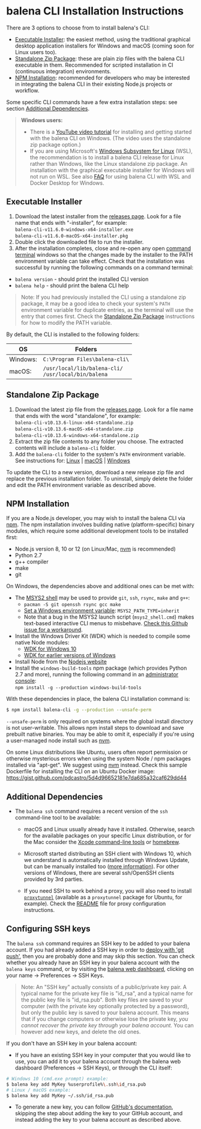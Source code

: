 # balena CLI Installation Instructions

There are 3 options to choose from to install balena's CLI:

* [Executable Installer](#executable-installer): the easiest method, using the traditional
  graphical desktop application installers for Windows and macOS (coming soon for Linux users too).
* [Standalone Zip Package](#standalone-zip-package): these are plain zip files with the balena CLI
  executable in them. Recommended for scripted installation in CI (continuous integration)
  environments.
* [NPM Installation](#npm-installation): recommended for developers who may be interested in
  integrating the balena CLI in their existing Node.js projects or workflow.

Some specific CLI commands have a few extra installation steps: see section [Additional
Dependencies](#additional-dependencies).

> **Windows users:**
> * There is a [YouTube video tutorial](https://www.youtube.com/watch?v=2LApclXFqsg) for installing
>   and getting started with the balena CLI on Windows. (The video uses the standalone zip package
>   option.)
> * If you are using Microsoft's [Windows Subsystem for
>   Linux](https://docs.microsoft.com/en-us/windows/wsl/about) (WSL), the recommendation is to
>   install a balena CLI release for Linux rather than Windows, like the Linux standalone zip
>   package. An installation with the graphical executable installer for Windows will not run on
>   WSL. See also [FAQ](https://github.com/balena-io/balena-cli/blob/master/TROUBLESHOOTING.md) for
>   using balena CLI with WSL and Docker Desktop for Windows.

## Executable Installer

1. Download the latest installer from the [releases page](https://github.com/balena-io/balena-cli/releases).
   Look for a file name that ends with "-installer", for example:  
   `balena-cli-v11.6.0-windows-x64-installer.exe`  
   `balena-cli-v11.6.0-macOS-x64-installer.pkg`
2. Double click the downloaded file to run the installer.
3. After the installation completes, close and re-open any open [command
   terminal](https://www.balena.io/docs/reference/cli/#choosing-a-shell-command-promptterminal)
   windows so that the changes made by the installer to the PATH environment variable can take
   effect. Check that the installation was successful by running the following commands on a
   command terminal:

* `balena version` - should print the installed CLI version
* `balena help` - should print the balena CLI help

> Note: If you had previously installed the CLI using a standalone zip package, it may be a good
> idea to check your system's `PATH` environment variable for duplicate entries, as the terminal
> will use the entry that comes first. Check the [Standalone Zip Package](#standalone-zip-package)
> instructions for how to modify the PATH variable.

By default, the CLI is installed to the following folders:

OS  | Folders
--- | ---
Windows: | `C:\Program Files\balena-cli\`
macOS:   | `/usr/local/lib/balena-cli/` <br> `/usr/local/bin/balena`

## Standalone Zip Package

1. Download the latest zip file from the [releases page](https://github.com/balena-io/balena-cli/releases).
   Look for a file name that ends with the word "standalone", for example:  
   `balena-cli-v10.13.6-linux-x64-standalone.zip`  
   `balena-cli-v10.13.6-macOS-x64-standalone.zip`  
   `balena-cli-v10.13.6-windows-x64-standalone.zip`
2. Extract the zip file contents to any folder you choose. The extracted contents will include a
   `balena-cli` folder.
3. Add the `balena-cli` folder to the system's `PATH` environment variable.  
   See instructions for:
   [Linux](https://stackoverflow.com/questions/14637979/how-to-permanently-set-path-on-linux-unix) |
   [macOS](https://www.architectryan.com/2012/10/02/add-to-the-path-on-mac-os-x-mountain-lion/#.Uydjga1dXDg) |
   [Windows](https://www.computerhope.com/issues/ch000549.htm)

To update the CLI to a new version, download a new release zip file and replace the previous
installation folder. To uninstall, simply delete the folder and edit the PATH environment variable
as described above.

## NPM Installation

If you are a Node.js developer, you may wish to install the balena CLI via [npm](https://www.npmjs.com).
The npm installation involves building native (platform-specific) binary modules, which require
some additional development tools to be installed first:

* Node.js version 8, 10 or 12 (on Linux/Mac, [nvm](https://github.com/nvm-sh/nvm/blob/master/README.md)
  is recommended)
* Python 2.7
* g++ compiler
* make
* git

On Windows, the dependencies above and additional ones can be met with:

* The [MSYS2 shell](https://www.msys2.org/) may be used to provide `git`, `ssh`, `rsync`, `make`
  and `g++`:
  * `pacman -S git openssh rsync gcc make`
  * [Set a Windows environment variable](https://www.onmsft.com/how-to/how-to-set-an-environment-variable-in-windows-10): `MSYS2_PATH_TYPE=inherit`
  * Note that a bug in the MSYS2 launch script (`msys2_shell.cmd`) makes text-based
    interactive CLI menus to misbehave. [Check this Github issue for a
    workaround](https://github.com/msys2/MINGW-packages/issues/1633#issuecomment-240583890).
* Install the Windows Driver Kit (WDK) which is needed to compile some native Node modules:
  * [WDK for Windows 10](https://docs.microsoft.com/en-us/windows-hardware/drivers/download-the-wdk)
  * [WDK for earlier versions of Windows](https://docs.microsoft.com/en-us/windows-hardware/drivers/other-wdk-downloads)
* Install Node from the [Nodejs website](https://www.howtogeek.com/194041/how-to-open-the-command-prompt-as-administrator-in-windows-8.1/)
* Install the `windows-build-tools` npm package (which provides Python 2.7 and more), running the following command in an [administrator
  console](https://www.howtogeek.com/194041/how-to-open-the-command-prompt-as-administrator-in-windows-8.1/):  
  `npm install -g --production windows-build-tools`

With these dependencies in place, the balena CLI installation command is:

```sh
$ npm install balena-cli -g --production --unsafe-perm
```

`--unsafe-perm` is only required on systems where the global install directory is not user-writable.
This allows npm install steps to download and save prebuilt native binaries. You may be able to omit it,
especially if you're using a user-managed node install such as [nvm](https://github.com/creationix/nvm).

On some Linux distributions like Ubuntu, users often report permission or otherwise mysterious
errors when using the system Node / npm packages installed via "apt-get". We suggest using
[nvm](https://github.com/creationix/nvm) instead. Check this sample Dockerfile for installing the
CLI on an Ubuntu Docker image: https://gist.github.com/pdcastro/5d4d96652181e7da685a32caf629dd44

## Additional Dependencies

* The `balena ssh` command requires a recent version of the `ssh` command-line tool to be available:
  * macOS and Linux usually already have it installed. Otherwise, search for the available packages
    on your specific Linux distribution, or for the Mac consider the [Xcode command-line
    tools](https://developer.apple.com/xcode/features/) or [homebrew](https://brew.sh/).

  * Microsoft started distributing an SSH client with Windows 10, which we understand is
    automatically installed through Windows Update, but can be manually installed too
    ([more information](https://docs.microsoft.com/en-us/windows-server/administration/openssh/openssh_install_firstuse)).
    For other versions of Windows, there are several ssh/OpenSSH clients provided by 3rd parties.

  * If you need SSH to work behind a proxy, you will also need to install
    [`proxytunnel`](http://proxytunnel.sourceforge.net/) (available as a `proxytunnel` package
    for Ubuntu, for example).
    Check the [README](https://github.com/balena-io/balena-cli/blob/master/README.md) file
    for proxy configuration instructions.

## Configuring SSH keys

The `balena ssh` command requires an SSH key to be added to your balena account. If you had
already added a SSH key in order to [deploy with 'git push'](https://www.balena.io/docs/learn/getting-started/raspberrypi3/nodejs/#adding-an-ssh-key),
then you are probably done and may skip this section. You can check whether you already have
an SSH key in your balena account with the `balena keys` command, or by visiting the
[balena web dashboard](https://dashboard.balena-cloud.com/), clicking on your name -> Preferences
-> SSH Keys.

> Note: An "SSH key" actually consists of a public/private key pair. A typical name for the private
> key file is "id_rsa", and a typical name for the public key file is "id_rsa.pub". Both key files
> are saved to your computer (with the private key optionally protected by a password), but only
> the public key is saved to your balena account. This means that if you change computers or
> otherwise lose the private key, _you cannot recover the private key through your balena account._
> You can however add new keys, and delete the old ones.

If you don't have an SSH key in your balena account:

* If you have an existing SSH key in your computer that you would like to use, you can add it
  to your balena account through the balena web dashboard (Preferences -> SSH Keys), or through
  the CLI itself:

```bash
# Windows 10 (cmd.exe prompt) example:
$ balena key add MyKey %userprofile%\.ssh\id_rsa.pub
# Linux / macOS example:
$ balena key add MyKey ~/.ssh/id_rsa.pub
```

* To generate a new key, you can follow [GitHub's documentation](https://help.github.com/en/articles/generating-a-new-ssh-key-and-adding-it-to-the-ssh-agent),
  skipping the step about adding the key to your GitHub account, and instead adding the key to
  your balena account as described above.
